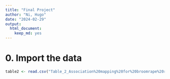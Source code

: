 ```yaml
---
title: "Final Project"
author: "Ni, Hugo"
date: "2024-02-29"
output: 
  html_document: 
    keep_md: yes
---
```




# 0. Import the data

```r
table2 <- read.csv("Table_2_Association%20mapping%20for%20broomrape%20resistance%20in%20sunflower.csv")
```


